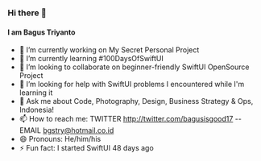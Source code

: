 ### Hi there 👋
#### I am Bagus Triyanto

<!--
**bagusisgood/bagusisgood** is a ✨ _special_ ✨ repository because its `README.md` (this file) appears on your GitHub profile.

-->

- 🔭 I’m currently working on My Secret Personal Project
- 🌱 I’m currently learning #100DaysOfSwiftUI
- 👯 I’m looking to collaborate on beginner-friendly SwiftUI OpenSource Project
- 🤔 I’m looking for help with SwiftUI problems I encountered while I'm learning it
- 💬 Ask me about Code, Photography, Design, Business Strategy & Ops, Indonesia!
- 📫 How to reach me: TWITTER http://twitter.com/bagusisgood17 -- EMAIL bgstry@hotmail.co.id
- 😄 Pronouns: He/him/his
- ⚡ Fun fact: I started SwiftUI 48 days ago
